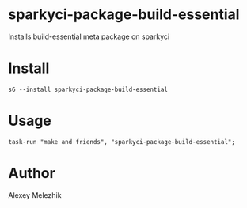# sparkyci-package-build-essential

Installs build-essential meta package on sparkyci

# Install

    s6 --install sparkyci-package-build-essential

# Usage

    task-run "make and friends", "sparkyci-package-build-essential";

# Author

Alexey Melezhik
